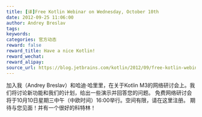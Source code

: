```yaml
---
title: [译]Free Kotlin Webinar on Wednesday, October 10th
date: 2012-09-25 11:06:00
author: Andrey Breslav
tags:
keywords:
categories: 官方动态
reward: false
reward_title: Have a nice Kotlin!
reward_wechat:
reward_alipay:
source_url: https://blog.jetbrains.com/kotlin/2012/09/free-kotlin-webinar-on-wednesday-october-10th/
---
```


加入我（Andrey Breslav）和哈迪·哈里里，在关于Kotlin M3的网络研讨会上。我们将讨论新功能和我们的计划，给出一些演示并回答您的问题。
免费网络研讨会将于10月10日星期三中午（中欧时间）16:00举行。空间有限，请在这里注册。
期待与您见面！并有一个很好的科特林！
